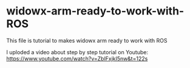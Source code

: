 # widowx-arm-ready-to-work-with-ROS
This file is tutorial to makes widowx arm ready to work with ROS

I uploded a video about step by step tutorial on Youtube:
https://www.youtube.com/watch?v=ZblFxjkI5nw&t=122s

